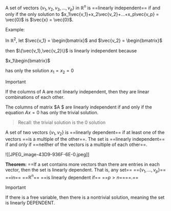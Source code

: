A set of vectors $\{v_1, v_2, v_3, ..., v_p\}$﻿ in $\mathbb{R}^n$﻿ is ==linearly independent== if and only if the only solution to $x_1\vec{v_1}+x_2\vec{v_2}+...+x_p\vec{v_p} = \vec{0}$﻿ is $\vec{x} = \vec{0}$﻿.

Example:

In $\mathbb{R}^2$﻿, let $\vec{v_1} = \begin{bmatrix}$﻿ and $\vec{v_2} = \begin{bmatrix}$﻿

then $\{\vec{v_1},\vec{v_2}\}$﻿ is linearly independent because

$x_1\begin{bmatrix}$﻿

has only the solution $x_1=x_2=0$﻿

> [!important]  
> If the columns of A are not linearly independent, then they are linear combinations of each other.  

The columns of matrix $A $﻿ are linearly independent if and only if the equation $Ax = 0$﻿ has only the trivial solution.

> Recall: the trivial solution is the $0$﻿ solution

A set of two vectors $\{v_1, v_2\}$﻿ is ==linearly dependent== if at least one of the vectors ==is a multiple of the other==. The set is ==linearly independent== if and only if ==neither of the vectors is a multiple of each other==.

![[JPEG_image-43D9-936F-6E-0.jpeg]]

  

**Theorem:** ==If a set contains more vectors than there are entries in each vector, then the set is linearly dependent. That is, any set== ==$\{v_1, ..., v_p\}$==﻿ ==in== ==$\mathbb{R}^n$==﻿ ==is linearly dependent if== ==$p >n$==﻿==.==

> [!important]  
> If there is a free variable, then there is a nontrivial solution, meaning the set is linearly DEPENDENT.
